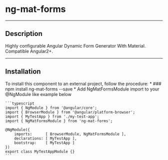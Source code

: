 # ng-mat-forms

---
## Description

  Highly configurable Angular Dynamic Form Generator With Material. Compatible Angular2+.
  
---
## Installation

  To install this component to an external project, follow the procedure:
    * ### npm install ng-mat-forms --save
    * Add NgMatFormsModule import to your @NgModule like example below
    
    ```typescript
    import { NgModule } from '@angular/core';
    import { BrowserModule } from '@angular/platform-browser';
    import { MyTestApp } from './my-test-app';
    import { NgMatFormsModule } from 'ng-mat-forms';

    @NgModule({
        imports:      [ BrowserModule, NgMatFormsModule ],
        declarations: [ MyTestApp ],
        bootstrap:    [ MyTestApp ]
    })
    export class MyTestAppModule {}
    ```

